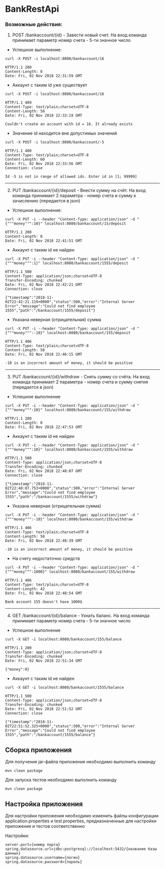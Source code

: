 # BankRestApi

### Возможные действия:
1. POST /bankaccount/{id} - Завести новый счет. На вход команда принимает параметр номер счета - 5-ти значное число

* Успешное выполнение:
```
curl -X POST -i localhost:8080/bankaccount/16
```
```
HTTP/1.1 200
Content-Length: 0
Date: Fri, 02 Nov 2018 22:31:59 GMT
```
* Аккаунт с таким id уже существует
```
curl -X POST -i localhost:8080/bankaccount/16
```
```
HTTP/1.1 409
Content-Type: text/plain;charset=UTF-8
Content-Length: 58
Date: Fri, 02 Nov 2018 22:33:19 GMT

Couldn't create an account with id = 16. It already exists
```
* Значение id находится вне допустимых значений

```
curl -X POST -i localhost:8080/bankaccount/-5
```
```
HTTP/1.1 400
Content-Type: text/plain;charset=UTF-8
Content-Length: 60
Date: Fri, 02 Nov 2018 22:33:56 GMT
Connection: close

Id -5 is not in range of allowed ids. Enter id in [1; 99999]
```
---

2. PUT /bankaccount/{id}/deposit - Внести сумму на счёт. На вход команда принимает 2 параметра - номер счета и сумму к зачислению (передается в json)
* Успешное выполнение:
```
curl -X PUT -i --header "Content-Type: application/json" -d "{"""money""":10}" localhost:8080/bankaccount/15/deposit
```
```
HTTP/1.1 200
Content-Length: 0
Date: Fri, 02 Nov 2018 22:41:51 GMT
```

* Аккаунт с таким id не найден
```
curl -X PUT -i --header "Content-Type: application/json" -d "{"""money""":1}" localhost:8080/bankaccount/1555/deposit
```

```
HTTP/1.1 500
Content-Type: application/json;charset=UTF-8
Transfer-Encoding: chunked
Date: Fri, 02 Nov 2018 22:42:21 GMT
Connection: close

{"timestamp":"2018-11-02T22:42:21.119+0000","status":500,"error":"Internal Server Error","message":"Could not find employee 1555","path":"/bankaccount/1555/deposit"}
```

* Указана неверная (отрицательная) сумма
```
curl -X PUT -i --header "Content-Type: application/json" -d "{"""money""":-10}" localhost:8080/bankaccount/155/deposit
```
```
HTTP/1.1 406
Content-Type: text/plain;charset=UTF-8
Content-Length: 58
Date: Fri, 02 Nov 2018 22:46:15 GMT

-10 is an incorrect amount of money, it should be positive
```
---
3. PUT /bankaccount/{id}/withdraw - Снять сумму со счёта. На вход команда принимает 2 параметра - номер счета и сумму снятия (передается в json)

* Успешное выполнение
```
curl -X PUT -i --header "Content-Type: application/json" -d "{"""money""":10}" localhost:8080/bankaccount/155/withdraw
```
```
HTTP/1.1 200
Content-Length: 0
Date: Fri, 02 Nov 2018 22:47:53 GMT
```

* Аккаунт с таким id не найден
```
curl -X PUT -i --header "Content-Type: application/json" -d "{"""money""":10}" localhost:8080/bankaccount/1555/withdraw
```
```
HTTP/1.1 500
Content-Type: application/json;charset=UTF-8
Transfer-Encoding: chunked
Date: Fri, 02 Nov 2018 22:48:07 GMT
Connection: close

{"timestamp":"2018-11-02T22:48:07.753+0000","status":500,"error":"Internal Server Error","message":"Could not find employee 1555","path":"/bankaccount/1555/withdraw"}
```

* Указана неверная (отрицательная сумма)
```
curl -X PUT -i --header "Content-Type: application/json" -d "{"""money""":-10}" localhost:8080/bankaccount/155/withdraw
```
```
HTTP/1.1 406
Content-Type: text/plain;charset=UTF-8
Content-Length: 58
Date: Fri, 02 Nov 2018 22:48:39 GMT

-10 is an incorrect amount of money, it should be positive
```

* На счету недостаточно средств
```
curl -X PUT -i --header "Content-Type: application/json" -d "{"""money""":1000}" localhost:8080/bankaccount/155/withdraw
```
```
HTTP/1.1 406
Content-Type: text/plain;charset=UTF-8
Content-Length: 42
Date: Fri, 02 Nov 2018 22:48:54 GMT

Bank account 155 doesn't have 1000$
```
---
4. GET /bankaccount/{id}/balance - Узнать баланс. На вход команда принимает параметр номер счета - 5-ти значное число

* Успешное выполнение
```
curl -X GET -i localhost:8080/bankaccount/155/balance
```
```
HTTP/1.1 200
Content-Type: application/json;charset=UTF-8
Transfer-Encoding: chunked
Date: Fri, 02 Nov 2018 22:51:34 GMT

{"money":0}
```

* Аккаунт с таким id не найден
```
curl -X GET -i localhost:8080/bankaccount/1555/balance
```
```
HTTP/1.1 500
Content-Type: application/json;charset=UTF-8
Transfer-Encoding: chunked
Date: Fri, 02 Nov 2018 22:51:52 GMT
Connection: close

{"timestamp":"2018-11-02T22:51:52.325+0000","status":500,"error":"Internal Server Error","message":"Could not find employee 1555","path":"/bankaccount/1555/balance"}
```

## Сборка приложения
Для получения jar-файла приложения необходимо выполнить команду
```
mvn clean package
```

Для запуска тестов необходимо выполнить команду 
```
mvn clean package
```

## Настройка приложения

Для настройки приложения необходимо изменить файлы конфигурации application.properties и test.properties, предназначенные для настройки приложения и тестов соответственно

Настройки:
```
server.port={номер порта} 
spring.datasource.url=jdbc:postgresql://localhost:5432/{название базы данных} 
spring.datasource.username={логин}
spring.datasource.password={пароль}
```
